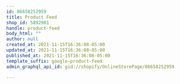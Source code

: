 ```yaml
---
id: 86658252959
title: Product Feed
shop_id: 5892901
handle: product-feed
body_html: ""
author: null
created_at: 2021-11-15T16:36:08-05:00
updated_at: 2021-11-15T16:36:08-05:00
published_at: 2021-11-15T16:36:08-05:00
template_suffix: google-product-feed
admin_graphql_api_id: gid://shopify/OnlineStorePage/86658252959

---
```


